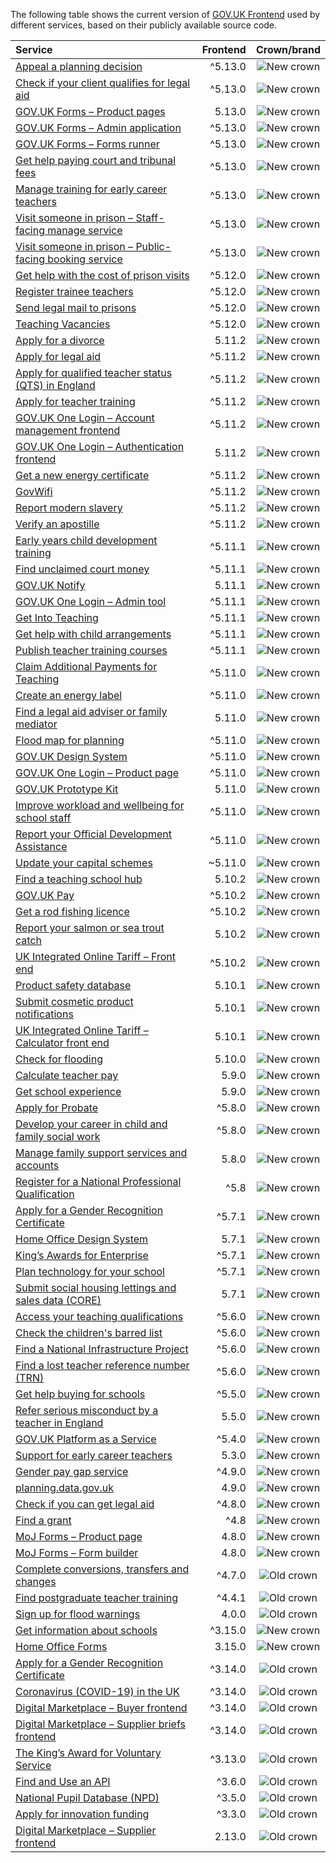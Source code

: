 The following table shows the current version of [GOV.UK Frontend](https://github.com/alphagov/govuk-frontend) used by different services, based on their publicly available source code.

| Service | Frontend | Crown/brand |
| :------ | -------------------: | :---------------: |
| [Appeal a planning decision](https://github.com/Planning-Inspectorate/appeal-planning-decision/) | ^5.13.0 | ![New crown](assets/new-crown.svg#rebrand) |
| [Check if your client qualifies for legal aid](https://github.com/ministryofjustice/laa-estimate-financial-eligibility-for-legal-aid/) | ^5.13.0 | ![New crown](assets/new-crown.svg#rebrand) |
| [GOV.UK Forms – Product pages](https://github.com/alphagov/forms-product-page/) | 5.13.0 | ![New crown](assets/new-crown.svg#rebrand) |
| [GOV.UK Forms – Admin application](https://github.com/alphagov/forms-admin/) | ^5.13.0 | ![New crown](assets/new-crown.svg#rebrand) |
| [GOV.UK Forms – Forms runner](https://github.com/alphagov/forms-runner/) | ^5.13.0 | ![New crown](assets/new-crown.svg#rebrand) |
| [Get help paying court and tribunal fees](https://github.com/ministryofjustice/hwf-publicapp/) | ^5.13.0 | ![New crown](assets/new-crown.svg#rebrand) |
| [Manage training for early career teachers](https://github.com/DFE-Digital/early-careers-framework/) | ^5.13.0 | ![New crown](assets/new-crown.svg#rebrand) |
| [Visit someone in prison – Staff-facing manage service](https://github.com/ministryofjustice/book-a-prison-visit-staff-ui/) | ^5.13.0 | ![New crown](assets/new-crown.svg#rebrand) |
| [Visit someone in prison – Public-facing booking service](https://github.com/ministryofjustice/hmpps-book-a-prison-visit-ui/) | ^5.13.0 | ![New crown](assets/new-crown.svg#rebrand) |
| [Get help with the cost of prison visits](https://github.com/ministryofjustice/help-with-prison-visits-external/) | ^5.12.0 | ![New crown](assets/new-crown.svg#rebrand) |
| [Register trainee teachers](https://github.com/DFE-Digital/register-trainee-teachers/) | ^5.12.0 | ![New crown](assets/new-crown.svg#rebrand) |
| [Send legal mail to prisons](https://github.com/ministryofjustice/send-legal-mail-to-prisons/) | ^5.12.0 | ![New crown](assets/new-crown.svg#rebrand) |
| [Teaching Vacancies](https://github.com/DFE-Digital/teaching-vacancies/) | ^5.12.0 | ![New crown](assets/new-crown.svg#rebrand) |
| [Apply for a divorce](https://github.com/hmcts/nfdiv-frontend/) | 5.11.2 | ![New crown](assets/new-crown.svg#rebrand) |
| [Apply for legal aid](https://github.com/ministryofjustice/laa-apply-for-legal-aid/) | ^5.11.2 | ![New crown](assets/new-crown.svg#rebrand) |
| [Apply for qualified teacher status (QTS) in England](https://github.com/DFE-Digital/apply-for-qualified-teacher-status/) | ^5.11.2 | ![New crown](assets/new-crown.svg#rebrand) |
| [Apply for teacher training](https://github.com/DFE-Digital/apply-for-teacher-training/) | ^5.11.2 | ![New crown](assets/new-crown.svg#rebrand) |
| [GOV.UK One Login – Account management frontend](https://github.com/govuk-one-login/di-account-management-frontend/) | ^5.11.2 | ![New crown](assets/new-crown.svg#rebrand) |
| [GOV.UK One Login – Authentication frontend](https://github.com/govuk-one-login/authentication-frontend/) | 5.11.2 | ![New crown](assets/new-crown.svg#rebrand) |
| [Get a new energy certificate](https://github.com/communitiesuk/epb-frontend/) | ^5.11.2 | ![New crown](assets/new-crown.svg#rebrand) |
| [GovWifi](https://github.com/alphagov/govwifi-product-page/) | ^5.11.2 | ![New crown](assets/new-crown.svg#rebrand) |
| [Report modern slavery](https://github.com/UKHomeOffice/modern-slavery/) | ^5.11.2 | ![New crown](assets/new-crown.svg#rebrand) |
| [Verify an apostille](https://github.com/UKForeignOffice/verify-apostille-service/) | ^5.11.2 | ![New crown](assets/new-crown.svg#rebrand) |
| [Early years child development training](https://github.com/DFE-Digital/early-years-foundation-recovery/) | ^5.11.1 | ![New crown](assets/new-crown.svg#rebrand) |
| [Find unclaimed court money](https://github.com/ministryofjustice/find-unclaimed-court-money/) | ^5.11.1 | ![New crown](assets/new-crown.svg#rebrand) |
| [GOV.UK Notify](https://github.com/alphagov/notifications-admin/) | 5.11.1 | ![New crown](assets/new-crown.svg#rebrand) |
| [GOV.UK One Login – Admin tool](https://github.com/govuk-one-login/onboarding-self-service-experience/tree/main/express/) | ^5.11.1 | ![New crown](assets/new-crown.svg#rebrand) |
| [Get Into Teaching](https://github.com/DFE-Digital/get-into-teaching-app/) | ^5.11.1 | ![New crown](assets/new-crown.svg#rebrand) |
| [Get help with child arrangements](https://github.com/ministryofjustice/help-with-child-arrangements/) | ^5.11.1 | ![New crown](assets/new-crown.svg#rebrand) |
| [Publish teacher training courses](https://github.com/DFE-Digital/publish-teacher-training/) | ^5.11.1 | ![New crown](assets/new-crown.svg#rebrand) |
| [Claim Additional Payments for Teaching](https://github.com/DFE-Digital/claim-additional-payments-for-teaching/) | ^5.11.0 | ![New crown](assets/new-crown.svg#rebrand) |
| [Create an energy label](https://github.com/UKGovernmentBEIS/energy-label-service/) | ^5.11.0 | ![New crown](assets/new-crown.svg#rebrand) |
| [Find a legal aid adviser or family mediator](https://github.com/ministryofjustice/fala/) | 5.11.0 | ![New crown](assets/new-crown.svg#rebrand) |
| [Flood map for planning](https://github.com/DEFRA/fmp-app/) | ^5.11.0 | ![New crown](assets/new-crown.svg#rebrand) |
| [GOV.UK Design System](https://github.com/alphagov/govuk-design-system/) | ^5.11.0 | ![New crown](assets/new-crown.svg#rebrand) |
| [GOV.UK One Login – Product page](https://github.com/govuk-one-login/onboarding-product-page/) | ^5.11.0 | ![New crown](assets/new-crown.svg#rebrand) |
| [GOV.UK Prototype Kit](https://github.com/alphagov/govuk-prototype-kit/) | 5.11.0 | ![New crown](assets/new-crown.svg#rebrand) |
| [Improve workload and wellbeing for school staff](https://github.com/DFE-Digital/improve-workload-and-wellbeing-for-school-staff/) | ^5.11.0 | ![New crown](assets/new-crown.svg#rebrand) |
| [Report your Official Development Assistance](https://github.com/UKGovernmentBEIS/beis-report-official-development-assistance/) | ^5.11.0 | ![New crown](assets/new-crown.svg#rebrand) |
| [Update your capital schemes](https://github.com/acteng/update-your-capital-schemes/) | ~5.11.0 | ![New crown](assets/new-crown.svg#rebrand) |
| [Find a teaching school hub](https://github.com/DFE-Digital/teaching-school-hub-finder/) | 5.10.2 | ![New crown](assets/new-crown.svg#rebrand) |
| [GOV.UK Pay](https://github.com/alphagov/pay-frontend/) | ^5.10.2 | ![New crown](assets/new-crown.svg#rebrand) |
| [Get a rod fishing licence](https://github.com/DEFRA/rod-licensing/tree/main/packages/gafl-webapp-service/) | ^5.10.2 | ![New crown](assets/new-crown.svg#rebrand) |
| [Report your salmon or sea trout catch](https://github.com/DEFRA/rod-catch-returns-frontend/) | 5.10.2 | ![New crown](assets/new-crown.svg#rebrand) |
| [UK Integrated Online Tariff – Front end](https://github.com/trade-tariff/trade-tariff-frontend/) | ^5.10.2 | ![New crown](assets/new-crown.svg#rebrand) |
| [Product safety database](https://github.com/UKGovernmentBEIS/beis-opss-psd/) | 5.10.1 | ![New crown](assets/new-crown.svg#rebrand) |
| [Submit cosmetic product notifications](https://github.com/UKGovernmentBEIS/beis-opss-cosmetics/tree/main/cosmetics-web/) | 5.10.1 | ![New crown](assets/new-crown.svg#rebrand) |
| [UK Integrated Online Tariff – Calculator front end](https://github.com/trade-tariff/trade-tariff-duty-calculator/) | 5.10.1 | ![New crown](assets/new-crown.svg#rebrand) |
| [Check for flooding](https://github.com/DEFRA/flood-app/) | 5.10.0 | ![New crown](assets/new-crown.svg#rebrand) |
| [Calculate teacher pay](https://github.com/DFE-Digital/teacher-pay-calculator/) | 5.9.0 | ![New crown](assets/new-crown.svg) |
| [Get school experience](https://github.com/DFE-Digital/schools-experience/) | 5.9.0 | ![New crown](assets/new-crown.svg) |
| [Apply for Probate](https://github.com/hmcts/probate-frontend/) | ^5.8.0 | ![New crown](assets/new-crown.svg) |
| [Develop your career in child and family social work](https://github.com/DFE-Digital/childrens-social-care-cpd/tree/main/Childrens-Social-Care-CPD/) | ^5.8.0 | ![New crown](assets/new-crown.svg) |
| [Manage family support services and accounts](https://github.com/DFE-Digital/fh-services/tree/main/src/shared/web-components/src/familyhubs-frontend/) | 5.8.0 | ![New crown](assets/new-crown.svg) |
| [Register for a National Professional Qualification](https://github.com/DFE-Digital/npq-registration/) | ^5.8 | ![New crown](assets/new-crown.svg) |
| [Apply for a Gender Recognition Certificate](https://github.com/ministryofjustice/grc-app/) | ^5.7.1 | ![New crown](assets/new-crown.svg) |
| [Home Office Design System](https://github.com/UKHomeOffice/home-office-design-system/tree/main/components/page/) | 5.7.1 | ![New crown](assets/new-crown.svg) |
| [King’s Awards for Enterprise](https://github.com/bitzesty/qae/) | ^5.7.1 | ![New crown](assets/new-crown.svg) |
| [Plan technology for your school](https://github.com/DFE-Digital/plan-technology-for-your-school/tree/main/src/Dfe.PlanTech.Web.Node/) | ^5.7.1 | ![New crown](assets/new-crown.svg) |
| [Submit social housing lettings and sales data (CORE)](https://github.com/communitiesuk/submit-social-housing-lettings-and-sales-data/) | 5.7.1 | ![New crown](assets/new-crown.svg) |
| [Access your teaching qualifications](https://github.com/DFE-Digital/access-your-teaching-qualifications/) | ^5.6.0 | ![New crown](assets/new-crown.svg) |
| [Check the children's barred list](https://github.com/DFE-Digital/check-childrens-barred-list/) | ^5.6.0 | ![New crown](assets/new-crown.svg) |
| [Find a National Infrastructure Project](https://github.com/Planning-Inspectorate/applications-service/) | ^5.6.0 | ![New crown](assets/new-crown.svg) |
| [Find a lost teacher reference number (TRN)](https://github.com/DFE-Digital/find-a-lost-trn/) | ^5.6.0 | ![New crown](assets/new-crown.svg) |
| [Get help buying for schools](https://github.com/DFE-Digital/buy-for-your-school/) | ^5.5.0 | ![New crown](assets/new-crown.svg) |
| [Refer serious misconduct by a teacher in England](https://github.com/DFE-Digital/refer-serious-misconduct/) | 5.5.0 | ![New crown](assets/new-crown.svg) |
| [GOV.UK Platform as a Service](https://github.com/alphagov/paas-product-pages/) | ^5.4.0 | ![New crown](assets/new-crown.svg) |
| [Support for early career teachers](https://github.com/DFE-Digital/support-for-early-career-teachers/) | 5.3.0 | ![New crown](assets/new-crown.svg) |
| [Gender pay gap service](https://github.com/cabinetoffice/gender-pay-gap/tree/main/GenderPayGap.WebUI/) | ^4.9.0 | ![New crown](assets/new-crown.svg) |
| [planning.data.gov.uk](https://github.com/digital-land/digital-land.info/) | 4.9.0 | ![New crown](assets/new-crown.svg) |
| [Check if you can get legal aid](https://github.com/ministryofjustice/cla_public/) | ^4.8.0 | ![New crown](assets/new-crown.svg) |
| [Find a grant](https://github.com/cabinetoffice/gap-find-apply-web/tree/main/packages/applicant/) | ^4.8 | ![New crown](assets/new-crown.svg) |
| [MoJ Forms – Product page](https://github.com/ministryofjustice/formbuilder-product-page/) | 4.8.0 | ![New crown](assets/new-crown.svg) |
| [MoJ Forms – Form builder](https://github.com/ministryofjustice/fb-editor/) | 4.8.0 | ![New crown](assets/new-crown.svg) |
| [Complete conversions, transfers and changes](https://github.com/DFE-Digital/dfe-complete-conversions-transfers-and-changes/) | ^4.7.0 | ![Old crown](assets/old-crown.svg) |
| [Find postgraduate teacher training](https://github.com/DFE-Digital/find-teacher-training/) | ^4.4.1 | ![Old crown](assets/old-crown.svg) |
| [Sign up for flood warnings](https://github.com/DEFRA/flood-xws-contact-web/) | 4.0.0 | ![Old crown](assets/old-crown.svg) |
| [Get information about schools](https://github.com/DFE-Digital/get-information-about-schools/tree/main/Web/Edubase.Web.UI/) | ^3.15.0 | ![New crown](assets/new-crown.svg) |
| [Home Office Forms](https://github.com/UKHomeOfficeForms/hof/) | 3.15.0 | ![New crown](assets/new-crown.svg) |
| [Apply for a Gender Recognition Certificate](https://github.com/cabinetoffice/grc-app/) | ^3.14.0 | ![Old crown](assets/old-crown.svg) |
| [Coronavirus (COVID-19) in the UK ](https://github.com/publichealthengland/coronavirus-dashboard/) | ^3.14.0 | ![Old crown](assets/old-crown.svg) |
| [Digital Marketplace – Buyer frontend](https://github.com/Crown-Commercial-Service/digitalmarketplace-buyer-frontend/) | ^3.14.0 | ![Old crown](assets/old-crown.svg) |
| [Digital Marketplace – Supplier briefs frontend](https://github.com/Crown-Commercial-Service/digitalmarketplace-briefs-frontend/) | ^3.14.0 | ![Old crown](assets/old-crown.svg) |
| [The King’s Award for Voluntary Service](https://github.com/bitzesty/qavs-v2/) | ^3.13.0 | ![Old crown](assets/old-crown.svg) |
| [Find and Use an API](https://github.com/DFE-Digital/eapim-developer-hub/) | ^3.6.0 | ![Old crown](assets/old-crown.svg) |
| [National Pupil Database (NPD)](https://github.com/DFE-Digital/npd-find-and-explore/) | ^3.5.0 | ![Old crown](assets/old-crown.svg) |
| [Apply for innovation funding](https://github.com/InnovateUKGitHub/innovation-funding-service/tree/main/ifs-web-service/) | ^3.3.0 | ![Old crown](assets/old-crown.svg) |
| [Digital Marketplace – Supplier frontend](https://github.com/Crown-Commercial-Service/digitalmarketplace-supplier-frontend/) | 2.13.0 | ![Old crown](assets/old-crown.svg) |
